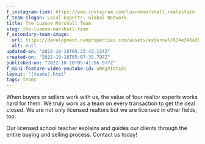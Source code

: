 ```yaml
---
f_instagram-link: https://www.instagram.com/luannemarshall_realestate
f_team-slogan: Local Experts. Global Network.
title: The Luanne Marshall Team
slug: the-luanne-marshall-team
f_secondary-team-image:
  url: https://development.nanproperties.com/assets/external/634e346a38bd644dcf983717_dsc05742.jpeg
  alt: null
updated-on: "2022-10-18T05:33:42.124Z"
created-on: "2022-10-18T05:07:35.797Z"
published-on: "2022-10-18T05:41:56.977Z"
f_mini-feature-video-youtube-id: uNXgVIdtLDs
layout: "[teams].html"
tags: teams
---
```


When buyers or sellers work with us, the value of four realtor experts works hard for them. We truly work as a team on every transaction to get the deal closed. We are not only licensed realtors but we are licensed in other fields, too.

Our licensed school teacher explains and guides our clients through the entire buying and selling process. Contact us today!

‍

